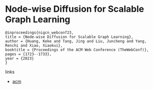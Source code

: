 # Node-wise Diffusion for Scalable Graph Learning

```
@inproceedings{nigcn_webconf23,
title = {Node-wise Diffusion for Scalable Graph Learning},
author = {Huang, Keke and Tang, Jing and Liu, Juncheng and Yang, Renchi and Xiao, Xiaokui},
booktitle = {Proceedings of the ACM Web Conference (TheWebConf)},
pages = {1723--1733},
year = {2023}
}
```

links
- [acm](https://dl.acm.org/doi/10.1145/3543507.3583408)
